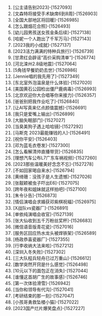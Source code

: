 
1. [公主请告别2023]-[1527093]
1. [文森特将接受手术缺席6到8周]-[1526903]
1. [全国大部地区将回暖]-[1526985]
1. [怎么跟烟花合照]-[1526493]
1. [幼儿园男孩送女孩金条后续]-[1527138]
1. [哈妮一个人跑出了千军万马]-[1527143]
1. [2023我的小成就]-[1527137]
1. [2023活力满满的特种兵旅行]-[1526739]
1. [甘肃红会辟谣“高价采购清单”]-[1526774]
1. [河北滦州2.8级地震]-[1527064]
1. [5角钱早餐奶奶去世]-[1526986]
1. [Jennie唱的我先用了]-[1527349]
1. [东北室外泡温泉是什么体验]-[1527020]
1. [美国黄石公园检出僵尸鹿病毒]-[1526993]
1. [北京欢迎你大合唱等你来接力]-[1526357]
1. [爸爸别把我作业吃了]-[1526840]
1. [让AI写真来亿点颜值震撼]-[1526691]
1. [我只是爱嘴上输出]-[1526899]
1. [大脑失眠部门]-[1527027]
1. [当臭美狗子遇上哈哈镜]-[1527292]
1. [马斯克 2023最能赚钱的人]-[1526491]
1. [祝你平安]-[1526403]
1. [邓为蓝毛衣卷发]-[1527300]
1. [怎么看解清帅直播带货]-[1526835]
1. [理想汽车公布L7广东车祸视频]-[1527260]
1. [2023那些温暖美好念念不忘]-[1527278]
1. [不如回家喝自来水]-[1526794]
1. [黄绮珊：没孩子是人生遗憾]-[1527026]
1. [张靓颖被虫子吓出E6]-[1527075]
1. [跨年夜和姐妹就这样拍吧]-[1527100]
1. [朱令讣告]-[1526873]
1. [情侣演唱会求婚获邓紫棋祝福]-[1526975]
1. [X战队vs瓷器厂]-[1526891]
1. [单依纯演唱会收官]-[1527139]
1. [张大仙收到五千万粉丝奖杯]-[1526683]
1. [微信语音版青花瓷]-[1527016]
1. [服务区回应热水龙头被焊铁架]-[1526589]
1. [杨政恭喜瓷器厂]-[1527355]
1. [行李收纳大法来啦]-[1527212]
1. [深圳入冬失败]-[1527302]
1. [三大队程兵轻舟已过万重山]-[1526612]
1. [数学突然开窍是什么感觉]-[1526498]
1. [10元以下的面包正在消失]-[1527044]
1. [谁懂这首胡广生的故事感]-[1526746]
1. [第一次体验滑雪]-[1526942]
1. [当你和领导有代沟]-[1527041]
1. [考研结束的那一刻]-[1527047]
1. [小孩哥勇救坠楼小猫]-[1527022]
1. [2023国产烂片爆笑盘点]-[1527227]